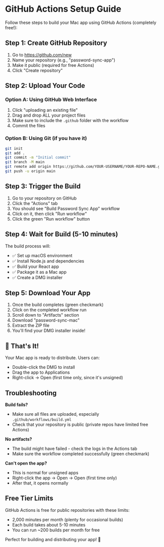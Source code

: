 # GitHub Actions Setup Guide

Follow these steps to build your Mac app using GitHub Actions (completely free!):

## Step 1: Create GitHub Repository

1. Go to https://github.com/new
2. Name your repository (e.g., "password-sync-app")
3. Make it public (required for free Actions)
4. Click "Create repository"

## Step 2: Upload Your Code

### Option A: Using GitHub Web Interface
1. Click "uploading an existing file"
2. Drag and drop ALL your project files
3. Make sure to include the `.github` folder with the workflow
4. Commit the files

### Option B: Using Git (if you have it)
```bash
git init
git add .
git commit -m "Initial commit"
git branch -M main
git remote add origin https://github.com/YOUR-USERNAME/YOUR-REPO-NAME.git
git push -u origin main
```

## Step 3: Trigger the Build

1. Go to your repository on GitHub
2. Click the "Actions" tab
3. You should see "Build Password Sync App" workflow
4. Click on it, then click "Run workflow"
5. Click the green "Run workflow" button

## Step 4: Wait for Build (5-10 minutes)

The build process will:
- ✅ Set up macOS environment
- ✅ Install Node.js and dependencies  
- ✅ Build your React app
- ✅ Package it as a Mac app
- ✅ Create a DMG installer

## Step 5: Download Your App

1. Once the build completes (green checkmark)
2. Click on the completed workflow run
3. Scroll down to "Artifacts" section
4. Download "password-sync-mac"
5. Extract the ZIP file
6. You'll find your DMG installer inside!

## 🎉 That's It!

Your Mac app is ready to distribute. Users can:
- Double-click the DMG to install
- Drag the app to Applications
- Right-click → Open (first time only, since it's unsigned)

## Troubleshooting

**Build fails?**
- Make sure all files are uploaded, especially `.github/workflows/build.yml`
- Check that your repository is public (private repos have limited free Actions)

**No artifacts?**
- The build might have failed - check the logs in the Actions tab
- Make sure the workflow completed successfully (green checkmark)

**Can't open the app?**
- This is normal for unsigned apps
- Right-click the app → Open → Open (first time only)
- After that, it opens normally

## Free Tier Limits

GitHub Actions is free for public repositories with these limits:
- 2,000 minutes per month (plenty for occasional builds)
- Each build takes about 5-10 minutes
- You can run ~200 builds per month for free

Perfect for building and distributing your app! 🚀